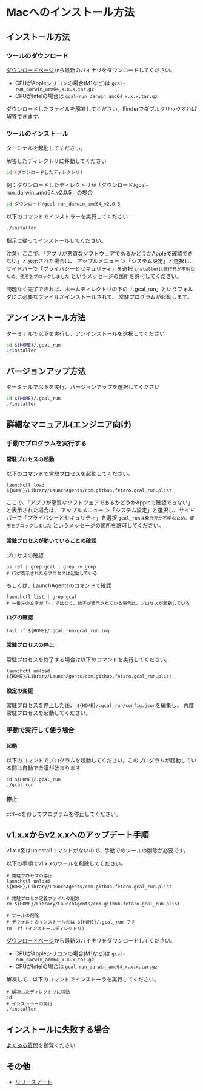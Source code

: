 # Macへのインストール方法

## インストール方法

### ツールのダウンロード

[ダウンロードページ](https://github.com/fetaro/gcal-run/releases)から最新のバイナリをダウンロードしてください。

* CPUがAppleシリコンの場合(M1など)は `gcal-run_darwin_arm64_x.x.x.tar.gz`
* CPUがIntelの場合は `gcal-run_darwin_amd64_x.x.x.tar.gz`

ダウンロードしたファイルを解凍してください。Finderでダブルクリックすれば解答できます。

### ツールのインスト―ル

ターミナルを起動してください。

解答したディレクトリに移動してください
```bash
cd (ダウンロードしたディレクトリ)
```

例：ダウンロードしたディレクトリが「ダウンロード/gcal-run_darwin_amd64_v2.0.5」の場合

```bash
cd ダウンロード/gcal-run_darwin_amd64_v2.0.5
```

以下のコマンドでインストラーを実行してください

```bash
./installer
```

指示に従ってインストールしてください。

注意）ここで、「アプリが悪質なソフトウェアであるかどうかAppleで確認できない」と表示された場合は、
アップルメニュー  ＞「システム設定」と選択し、サイドバーで「プライバシーとセキュリティ」を選択
`installerは発行元が不明なため、使用をブロックしました` というメッセージの箇所を許可してください。

問題なく完了できれば、ホームディレクトリの下の「.gcal_run」というフォルダにに必要なファイルがインストールされて、
常駐プログラムが起動します。


## アンインストール方法

ターミナルで以下を実行し、アンインストールを選択してください
```bash
cd ${HOME}/.gcal_run
./installer 
```


## バージョンアップ方法

ターミナルで以下を実行、バージョンアップを選択してください
```bash
cd ${HOME}/.gcal_run
./installer 
```

## 詳細なマニュアル(エンジニア向け)

### 手動でプログラムを実行する

#### 常駐プロセスの起動

以下のコマンドで常駐プロセスを起動してください。
```text
launchctl load ${HOME}/Library/LaunchAgents/com.github.fetaro.gcal_run.plist
```

ここで、「アプリが悪質なソフトウェアであるかどうかAppleで確認できない」と表示された場合は、
アップルメニュー  ＞「システム設定」と選択し、サイドバーで「プライバシーとセキュリティ」を選択
`gcal_runは発行元が不明なため、使用をブロックしました` というメッセージの箇所を許可してください。

#### 常駐プロセスが動いていることの確認
プロセスの確認
```
ps -ef | grep gcal | grep -v grep
# 行が表示されたらプロセスは起動している
```

もしくは、LaunchAgentsのコマンドで確認
```
launchctl list | grep gcal
# 一番左の文字が「-」ではなく、数字が表示されている場合は、プロセスが起動している
```

#### ログの確認
```
tail -f ${HOME}/.gcal_run/gcal_run.log
```

#### 常駐プロセスの停止

常駐プロセスを終了する場合は以下のコマンドを実行してください。
```text
launchctl unload ${HOME}/Library/LaunchAgents/com.github.fetaro.gcal_run.plist
```

#### 設定の変更
常駐プロセスを停止した後、
`${HOME}/.gcal_run/config.json`を編集し、
再度常駐プロセスを起動してください。




### 手動で実行して使う場合

#### 起動

以下のコマンドでプログラムを起動してください。このプログラムが起動している間は自動で会議が始まります
```text
cd ${HOME}/.gcal_run
./gcal_run
```

#### 停止

ctrl+cをおしてプログラムを停止してください。

## v1.x.xからv2.x.xへのアップデート手順

v1.x.x系はuninstallコマンドがないので、手動でのツールの削除が必要です。

以下の手順でv1.x.xのツールを削除してください。
```text
# 常駐プロセスの停止
launchctl unload ${HOME}/Library/LaunchAgents/com.github.fetaro.gcal_run.plist

# 常駐プロセス定義ファイルの削除
rm ${HOME}/Library/LaunchAgents/com.github.fetaro.gcal_run.plist

# ツールの削除
# デフォルトのインストール先は ${HOME}/.gcal_run です
rm -rf (インストールディレクトリ)

```

[ダウンロードページ](https://github.com/fetaro/gcal-run/releases)から最新のバイナリをダウンロードしてください。

* CPUがAppleシリコンの場合(M1など)は `gcal-run_darwin_arm64_x.x.x.tar.gz`
* CPUがIntelの場合は `gcal-run_darwin_amd64_x.x.x.tar.gz`

解凍して、以下のコマンドでインストーラを実行してください。
```text
# 解凍したディレクトリに移動
cd 
# インストラーの実行
./installer 
```

## インストールに失敗する場合

[よくある質問](https://github.com/fetaro/gcal-run/wiki)を御覧ください

## その他

- [リリースノート](RELEASE_NOTE.md)
